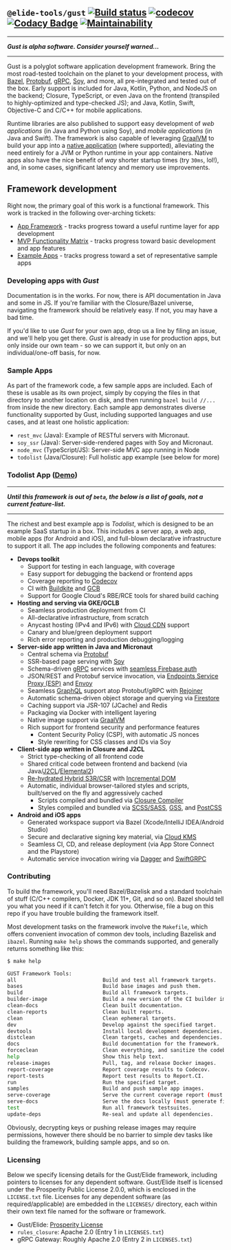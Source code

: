 ## `@elide-tools/gust` [![Build status](https://badge.buildkite.com/7a69b0fadb7d08b691e96177f589971a7646217b1a8b4a269e.svg)](https://buildkite.com/bloomworks/elide) [![codecov](https://codecov.io/gh/sgammon/GUST/branch/master/graph/badge.svg)](https://codecov.io/gh/sgammon/GUST) [![Codacy Badge](https://api.codacy.com/project/badge/Grade/61aeb894c7914e3cac651d5eb2d86954)](https://www.codacy.com/manual/samuel-gammon/GUST?utm_source=github.com&amp;utm_medium=referral&amp;utm_content=sgammon/GUST&amp;utm_campaign=Badge_Grade) [![Maintainability](https://api.codeclimate.com/v1/badges/3216f45caac250619f4f/maintainability)](https://codeclimate.com/github/sgammon/GUST/maintainability)

<hr />

_**Gust is alpha software. Consider yourself warned...**_

<hr />

Gust is a polyglot software application development framework. Bring the most road-tested toolchain on the planet to your development process, with [Bazel](https://bazel.build), [Protobuf](https://developers.google.com/protocol-buffers), [gRPC](https://grpc.io), [Soy](https://github.com/google/closure-templates), and more, all pre-integrated and tested out of the box. Early support is included for Java, Kotlin, Python, and NodeJS on the backend; Closure, TypeScript, or even Java on the frontend (transpiled to highly-optimized and type-checked JS); and Java, Kotlin, Swift, Objective-C and C/C++ for mobile applications.

Runtime libraries are also published to support easy development of _web applications_ (in Java and Python using Soy), and _mobile applications_ (in Java and Swift). The framework is also capable of leveraging [GraalVM](https://graalvm.org) to build your app into a [native application](https://www.graalvm.org/docs/reference-manual/native-image/) (where supported), alleviating the need entirely for a JVM or Python runtime in your app containers. Native apps also have the nice benefit of _way_ shorter startup times (try `30ms`, lol!), and, in some cases, significant latency and memory use improvements.

## Framework development

Right now, the primary goal of this work is a functional framework. This work is tracked in the following over-arching tickets:
- [App Framework](sgammon/gust#27) - tracks progress toward a useful runtime layer for app development
- [MVP Functionality Matrix](sgammon/gust#43) - tracks progress toward basic development and app features
- [Example Apps](sgammon/gust#26) - tracks progress toward a set of representative sample apps

### Developing apps with *Gust*

Documentation is in the works. For now, there is API documentation in Java and some in JS. If you're familiar with the Closure/Bazel universe, navigating the framework should be relatively easy. If not, you may have a bad time.

If you'd like to use *Gust* for your own app, drop us a line by filing an issue, and we'll help you get there. *Gust* is already in use for production apps, but only inside our own team - so we can support it, but only on an individual/one-off basis, for now.

### Sample Apps

As part of the framework code, a few sample apps are included. Each of these is usable as its own project, simply by copying the files in that directory to another location on disk, and then running `bazel build //...` from inside the new directory. Each sample app demonstrates diverse functionality supported by Gust, including supported languages and use cases, and at least one holistic application:

- `rest_mvc` (Java): Example of RESTful servers with Micronaut.
- `soy_ssr` (Java): Server-side-rendered pages with Soy and Micronaut.
- `node_mvc` (TypeScript/JS): Server-side MVC app running in Node
- `todolist` (Java/Closure): Full holistic app example (see below for more)

### Todolist App ([Demo](https://todolist.apps.bloomworks.io))

<hr />

_**Until this framework is out of `beta`, the below is a list of goals, not a current feature-list.**_

<hr />

The richest and best example app is _Todolist_, which is designed to be an example SaaS startup in a box. This includes a server app, a web app, mobile apps (for Android and iOS), and full-blown declarative infrastructure to support it all. The app includes the following components and features:
- **Devops toolkit**
  - Support for testing in each language, with coverage
  - Easy support for debugging the backend or frontend apps
  - Coverage reporting to [Codecov](https://codecov.io)
  - CI with [Buildkite](https://buildkite.com) and [GCB](https://cloud.google.com/cloud_build)
  - Support for Google Cloud's RBE/RCE tools for shared build caching
- **Hosting and serving via GKE/GCLB**
  - Seamless production deployment from CI
  - All-declarative infrastructure, from scratch
  - Anycast hosting (IPv4 and IPv6) with [Cloud CDN](https://cloud.google.com/cdn) support
  - Canary and blue/green deployment support
  - Rich error reporting and production debugging/logging
- **Server-side app written in Java and Micronaut**
  - Central schema via [Protobuf](https://developers.google.com/protocol-buffers)
  - SSR-based page serving with [Soy](https://github.com/google/closure-templates)
  - Schema-driven [gRPC](https://grpc.io) services with [seamless Firebase auth](https://firebase.google.com/docs/auth)
  - JSON/REST and Protobuf service invocation, via [Endpoints Service Proxy (ESP)](https://github.com/cloudendpoints/esp) and [Envoy](https://www.envoyproxy.io/)
  - Seamless [GraphQL](https://graphql.org/) support atop Protobuf/gRPC with [Rejoiner](https://github.com/google/rejoiner)
  - Automatic schema-driven object storage and querying via [Firestore](https://firebase.google.com/docs/firestore)
  - Caching support via JSR-107 (JCache) and Redis
  - Packaging via Docker with intelligent layering
  - Native image support via [GraalVM](https://www.graalvm.org/)
  - Rich support for frontend security and performance features
    - Content Security Policy (CSP), with automatic JS nonces
    - Style rewriting for CSS classes and IDs via Soy
- **Client-side app written in Closure and J2CL**
  - Strict type-checking of all frontend code
  - Shared critical code between frontend and backend (via Java/[J2CL](https://github.com/google/j2cl)/[Elemental2](https://github.com/google/elemental2))
  - [Re-hydrated Hybrid S3R/CSR](https://developers.google.com/web/updates/2019/02/rendering-on-the-web#rehydration) with [Incremental DOM](https://github.com/google/incremental-dom)
  - Automatic, individual browser-tailored styles and scripts, built/served on the fly and aggressively cached
    - Scripts compiled and bundled via [Closure Compiler](https://developers.google.com/closure/compiler)
    - Styles compiled and bundled via [SCSS/SASS](https://sass-lang.com/), [GSS](https://github.com/google/closure-stylesheets), and [PostCSS](https://postcss.org/)
- **Android and iOS apps**
  - Generated workspace support via Bazel (Xcode/IntelliJ IDEA/Android Studio)
  - Secure and declarative signing key material, via [Cloud KMS](https://cloud.google.com/kms)
  - Seamless CI, CD, and release deployment (via App Store Connect and the Playstore)
  - Automatic service invocation wiring via [Dagger](https://dagger.dev/) and [SwiftGRPC](https://github.com/grpc/grpc-swift)

### Contributing

To build the framework, you'll need Bazel/Bazelisk and a standard toolchain of stuff (C/C++ compilers, Docker, JDK 11+, Git, and so on). Bazel should tell you what you need if it can't fetch it for you. Otherwise, file a bug on this repo if you have trouble building the framework itself.

Most development tasks on the framework involve the `Makefile`, which offers convenient invocation of common dev tools, including Bazelisk and `ibazel`. Running `make help` shows the commands supported, and generally returns something like this:
```bash
$ make help

GUST Framework Tools:
all                            Build and test all framework targets.
bases                          Build base images and push them.
build                          Build all framework targets.
builder-image                  Build a new version of the CI builder image for Gust.
clean-docs                     Clean built documentation.
clean-reports                  Clean built reports.
clean                          Clean ephemeral targets.
dev                            Develop against the specified target.
devtools                       Install local development dependencies.
distclean                      Clean targets, caches and dependencies.
docs                           Build documentation for the framework.
forceclean                     Clean everything, and sanitize the codebase (DANGEROUS).
help                           Show this help text.
release-images                 Pull, tag, and release Docker images.
report-coverage                Report coverage results to Codecov.
report-tests                   Report test results to Report.CI.
run                            Run the specified target.
samples                        Build and push sample app images.
serve-coverage                 Serve the current coverage report (must generate first).
serve-docs                     Serve the docs locally (must generate first).
test                           Run all framework testsuites.
update-deps                    Re-seal and update all dependencies.
```

Obviously, decrypting keys or pushing release images may require permissions, however there should be no barrier to simple dev tasks like building the framework, building sample apps, and so on.

### Licensing

Below we specify licensing details for the Gust/Elide framework, including pointers to licenses for any dependent software. Gust/Elide itself is licensed under the Prosperity Public License 2.0.0, which is enclosed in the `LICENSE.txt` file. Licenses for any dependent software (as required/applicable) are embedded in the `LICENSES/` directory, each within their own text file named for the software or framework.

- Gust/Elide: [Prosperity License](https://github.com/sgammon/GUST/blob/master/LICENSE.txt)
- `rules_closure`: Apache 2.0 (Entry 1 in `LICENSES.txt`)
- gRPC Gateway: Roughly Apache 2.0 (Entry 2 in `LICENSES.txt`)

